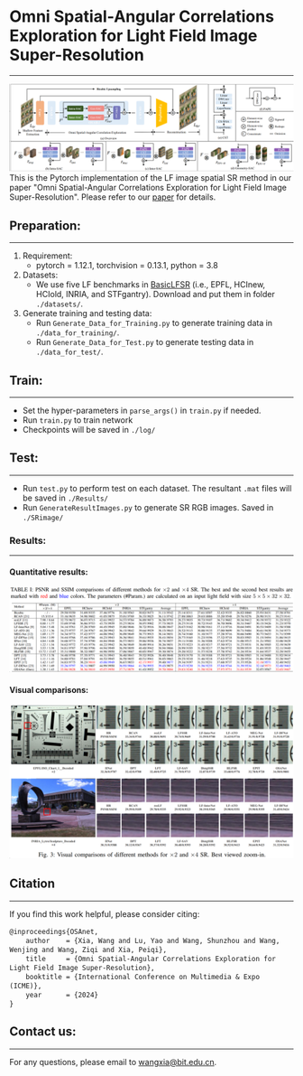 # Omni Spatial-Angular Correlations Exploration for Light Field Image Super-Resolution
***
![](/figs/network.png)
This is the Pytorch implementation of the LF image spatial SR method in 
our paper "Omni Spatial-Angular Correlations Exploration for Light Field Image Super-Resolution".
Please refer to our [paper]() for details.

## Preparation:
***

1. Requirement:
   - pytorch = 1.12.1, torchvision = 0.13.1, python = 3.8
2. Datasets:
   - We use five LF benchmarks in [BasicLFSR](https://github.com/ZhengyuLiang24/BasicLFSR)
   (i.e., EPFL, HCInew, HCIold, INRIA, and STFgantry). Download and put them in folder `./datasets/`.
3. Generate training and testing data:
   - Run `Generate_Data_for_Training.py` to generate training data in `./data_for_training/`.
   - Run `Generate_Data_for_Test.py` to generate testing data in `./data_for_test/`.
   
## Train:
***
- Set the hyper\-parameters in `parse_args()` in `train.py` if needed.
- Run `train.py` to train network
- Checkpoints will be saved in `./log/`

## Test:
***
- Run `test.py` to perform test on each dataset. The resultant `.mat` files will be saved in `./Results/`
- Run `GenerateResultImages.py` to generate SR RGB images. Saved in `./SRimage/` 
### Results:
***
#### Quantitative results:
![](/figs/quantitative.png)

#### Visual comparisons:
![](/figs/visual_results.png)
## Citation
***
If you find this work helpful, please consider citing:
```
@inproceedings{OSAnet,
    author    = {Xia, Wang and Lu, Yao and Wang, Shunzhou and Wang, Wenjing and Wang, Ziqi and Xia, Peiqi},
    title     = {Omni Spatial-Angular Correlations Exploration for Light Field Image Super-Resolution},
    booktitle = {International Conference on Multimedia & Expo (ICME)},
    year      = {2024}
} 
```

## Contact us:
*** 
For any questions, please email to [wangxia@bit.edu.cn](wangxia@bit.edu.cn).
